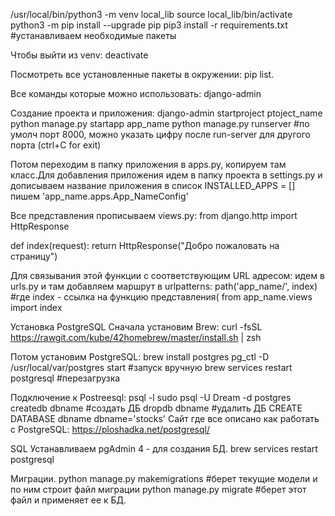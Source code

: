 /usr/local/bin/python3 -m venv local_lib
source local_lib/bin/activate
python3 -m pip install --upgrade pip
pip3 install -r requirements.txt #устанавливаем необходимые пакеты

Чтобы выйти из venv:
deactivate

Посмотреть все установленные пакеты в окружении:
pip list.

Все команды которые можно использовать:
django-admin

Создание проекта и приложения:
django-admin startproject ptoject_name
python manage.py startapp app_name
python manage.py runserver #по умолч порт 8000, можно указать цифру после run-server для другого порта
(ctrl+C for exit)

Потом переходим в папку приложения в apps.py, копируем там класс.Для добавления приложения идем в папку проекта в settings.py и дописываем название приложения в список INSTALLED_APPS = [] пишем 'app_name.apps.App_NameConfig'

Все представления прописываем views.py: from django.http import HttpResponse

def index(request): return HttpResponse("Добро пожаловать на страницу")

Для связывания этой функции с соответствующим URL адресом: идем в urls.py и там добавляем маршрут в urlpatterns: path('app_name/', index) #где index - ссылка на функцию представления( from app_name.views import index

Установка PostgreSQL
Сначала установим Brew:
curl -fsSL https://rawgit.com/kube/42homebrew/master/install.sh | zsh

Потом установим PostgreSQL:
brew install postgres
pg_ctl -D /usr/local/var/postgres start #запуск вручную
brew services restart postgresql #перезагрузка

Подключение к Postreesql:
psql -l
sudo psql -U Dream -d postgres
createdb dbname #создать ДБ
dropdb dbname #удалить ДБ
CREATE DATABASE dbname
dbname='stocks'
Сайт где все описано как работать с PostgreSQL: https://ploshadka.net/postgresql/

SQL
Устанавливаем pgAdmin 4 - для создания БД. brew services restart postgresql

Миграции.
python manage.py makemigrations #берет текущие модели и по ним строит файл миграции
python manage.py migrate #берет этот файл и применяет ее к БД.
